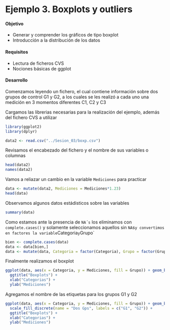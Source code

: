 # Ejemplo 3. Boxplots y outliers

#### Objetivo
- Generar y comprender los gráficos de tipo boxplot
- Introducción a la distribución de los datos

#### Requisitos
- Lectura de ficheros CVS
- Nociones básicas de ggplot

#### Desarrollo
Comenzamos leyendo un fichero, el cual contiene información sobre dos grupos de control G1 y G2, a los cuales se les realizó  a cada uno una medición en 3 momentos diferentes C1, C2 y C3

Cargamos las librerias necesarias para la realización del ejemplo, además del fichero CVS a utilizar
```R
library(ggplot2)
library(dplyr)

data2 <- read.csv("../Sesion_03/boxp.csv")
```

Revisamos el encabezado del fichero y el nombre de sus variables o columnas
```R
head(data2)
names(data2)
```

Vamos a reliazar un cambio en la variable `Mediciones` para practicar 
```R
data <- mutate(data2, Mediciones = Mediciones*1.23)
head(data)
```
Observamos algunos datos estádisticos sobre las variables
```R
summary(data)
```

Como estamos ante la presencia de `NA´s` los eliminamos con `complete.cases()` y solamente seleccionamos aquellos sin `NA`s` y convertimos en factores la variable `Categoria` y `Grupo`

```R
bien <- complete.cases(data)
data <- data[bien,]
data <- mutate(data, Categoria = factor(Categoria), Grupo = factor(Grupo))
```

Finalmente realizamos el boxplot
```R
ggplot(data, aes(x = Categoria, y = Mediciones, fill = Grupo)) + geom_boxplot() +
  ggtitle("Boxplots") +
  xlab("Categorias") +
  ylab("Mediciones")
```

Agregamos el nombre de las etiquetas para los grupos G1 y G2
```R
ggplot(data, aes(x = Categoria, y = Mediciones, fill = Grupo)) + geom_boxplot() +
  scale_fill_discrete(name = "Dos Gps", labels = c("G1", "G2")) + 
  ggtitle("Boxplots") +
  xlab("Categorias") +
  ylab("Mediciones")
```
